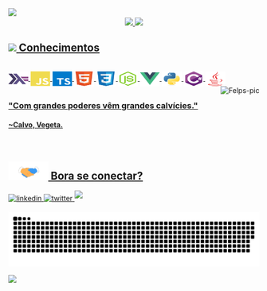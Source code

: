 <img src="https://capsule-render.vercel.app/api?type=waving&color=f02afc&height=270&section=header&text=felmateos&fontSize=90&fontColor=0d1117" />

<div align="center">
  <a href="https://github.com/felmateos">
    <img height="180em" src="https://github-readme-stats.vercel.app/api?username=felmateos&show_icons=true&theme=github_dark&hide_border=true&include_all_commits=true&count_private=true&title_color=f02afc&icon_color=f02afc"/>
    <img height="180em" src="https://github-readme-stats.vercel.app/api/top-langs/?username=felmateos&layout=compact&langs_count=7&theme=github_dark&hide_border=true&title_color=f02afc"/>
</div>
  
## <img src="https://media2.giphy.com/media/QssGEmpkyEOhBCb7e1/giphy.gif?cid=ecf05e47a0n3gi1bfqntqmob8g9aid1oyj2wr3ds3mg700bl&rid=giphy.gif" width ="25"> <b margin-left="50px"> Conhecimentos</b>

<div style="display: inline_block"><br>
  <img align="center" alt="Felps-Hs" height="30" width="40" src="https://raw.githubusercontent.com/devicons/devicon/master/icons/haskell/haskell-original.svg">
  <img align="center" alt="Felps-Js" height="30" width="40" src="https://raw.githubusercontent.com/devicons/devicon/master/icons/javascript/javascript-plain.svg">
  <img align="center" alt="Felps-Ts" height="30" width="40" src="https://raw.githubusercontent.com/devicons/devicon/master/icons/typescript/typescript-plain.svg">
  <img align="center" alt="Felps-HTML" height="30" width="40" src="https://raw.githubusercontent.com/devicons/devicon/master/icons/html5/html5-original.svg">
  <img align="center" alt="Felps-CSS" height="30" width="40" src="https://raw.githubusercontent.com/devicons/devicon/master/icons/css3/css3-original.svg">
  <img align="center" alt="Felps-Nodejs" height="30" width="40" src="https://raw.githubusercontent.com/devicons/devicon/master/icons/nodejs/nodejs-original.svg">
  <img align="center" alt="Felps-python" height="30" width="40" src="https://raw.githubusercontent.com/devicons/devicon/master/icons/vuejs/vuejs-original.svg">
  <img align="center" alt="Felps-vue" height="30" width="40" src="https://raw.githubusercontent.com/devicons/devicon/master/icons/python/python-original.svg">
  <img align="center" alt="Felps-Csharp" height="30" width="40" src="https://raw.githubusercontent.com/devicons/devicon/master/icons/csharp/csharp-original.svg">
  <img align="center" alt="Felps-Java" height="30" width="40" src="https://raw.githubusercontent.com/devicons/devicon/master/icons/java/java-plain.svg">
  <img align="right" alt="Felps-pic" height="150" src="https://avatars.githubusercontent.com/u/88856792?v=4">
</div>
  
  ##
  
  ### "Com grandes poderes vêm grandes calvícies."
  #### ~Calvo, Vegeta.
 
  <br />
  
  ## <img src="./assets/gif/handshake.gif" width ="80"> <b>Bora se conectar?</b>
  <div float="left">
  <a href="https://linkedin.com/in/felmateos">
<img src="https://img.shields.io/badge/linkedin-%2300acee.svg?color=405DE6&style=for-the-badge&logo=linkedin&logoColor=white" alt=linkedin style="margin-bottom: 5px;"/>
</a>
  <a href="https://twitter.com/felmateos">
<img src="https://img.shields.io/badge/twitter-%2300acee.svg?color=1DA1F2&style=for-the-badge&logo=twitter&logoColor=white" alt=twitter style="margin-bottom: 5px;"/>
</a>
  <a href="mailto:felmateos@usp.br">
<img src="https://img.shields.io/badge/gmail-%23EA4335.svg?style=for-the-badge&logo=gmail&logoColor=white" t=mail style="margin-bottom: 5px;" />
</a>
</div>
  
<div>
 
![snake gif](https://github.com/felmateos/felmateos/blob/output/github-contribution-grid-snake.svg)
 
</div>
<img src="https://capsule-render.vercel.app/api?type=waving&color=f02afc&height=270&section=footer" />
